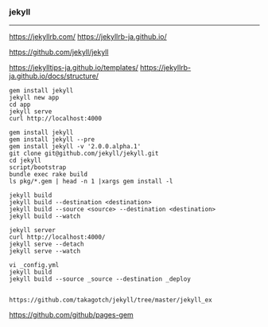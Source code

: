### jekyll
---

https://jekyllrb.com/
https://jekyllrb-ja.github.io/

https://github.com/jekyll/jekyll

https://jekylltips-ja.github.io/templates/
https://jekyllrb-ja.github.io/docs/structure/

```
gem install jekyll
jekyll new app
cd app
jekyll serve
curl http://localhost:4000

gem install jekyll
gem install jekyll --pre
gem install jekyll -v '2.0.0.alpha.1'
git clone git@github.com/jekyll/jekyll.git
cd jekyll
script/bootstrap
bundle exec rake build
ls pkg/*.gem | head -n 1 |xargs gem install -l

jekyll build
jekyll build --destination <destination>
jekyll build --source <source> --destination <destination>
jekyll build --watch

jekyll server
curl http://localhost:4000/
jekyll serve --detach
jekyll serve --watch

vi _config.yml
jekyll build
jekyll build --source _source --destination _deploy


https://github.com/takagotch/jekyll/tree/master/jekyll_ex

```

https://github.com/github/pages-gem

```
```

